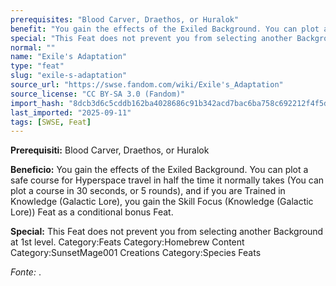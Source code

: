 ```yaml
---
prerequisites: "Blood Carver, Draethos, or Huralok"
benefit: "You gain the effects of the Exiled Background. You can plot a safe course for Hyperspace travel in half the time it normally takes (You can plot a course in 30 seconds, or 5 rounds), and if you are Trained in Knowledge (Galactic Lore), you gain the Skill Focus (Knowledge (Galactic Lore)) Feat as a conditional bonus Feat."
special: "This Feat does not prevent you from selecting another Background at 1st level. Category:Feats Category:Homebrew Content Category:SunsetMage001 Creations Category:Species Feats"
normal: ""
name: "Exile's Adaptation"
type: "feat"
slug: "exile-s-adaptation"
source_url: "https://swse.fandom.com/wiki/Exile's_Adaptation"
source_license: "CC BY-SA 3.0 (Fandom)"
import_hash: "8dcb3d6c5cddb162ba4028686c91b342acd7bac6ba758c692212f4f5d9e88216"
last_imported: "2025-09-11"
tags: [SWSE, Feat]
---
```

**Prerequisiti:** Blood Carver, Draethos, or Huralok

**Beneficio:** You gain the effects of the Exiled Background. You can plot a safe course for Hyperspace travel in half the time it normally takes (You can plot a course in 30 seconds, or 5 rounds), and if you are Trained in Knowledge (Galactic Lore), you gain the Skill Focus (Knowledge (Galactic Lore)) Feat as a conditional bonus Feat.

**Special:** This Feat does not prevent you from selecting another Background at 1st level. Category:Feats Category:Homebrew Content Category:SunsetMage001 Creations Category:Species Feats

*Fonte:* .